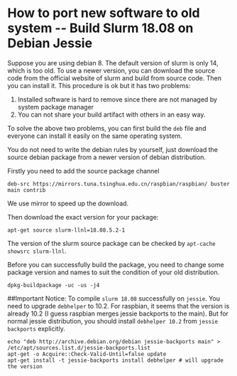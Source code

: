 # How to port new software to old system -- Build Slurm 18.08 on Debian Jessie

Suppose you are using debian 8. The default version of slurm is only 14, which is too old. To use a newer version, you can download the source code from 
the official website of slurm and build from source code. Then you can install it. This procedure is ok but it has two problems:

1. Installed software is hard to remove since there are not managed by system package manager
1. You can not share your build artifact with others in an easy way.

To solve the above two problems, you can first build the `deb` file and everyone can install it easily on the same operating system.

You do not need to write the debian rules by yourself, just download the source debian package from a newer version of debian distribution.

Firstly you need to add the source package channel

```
deb-src https://mirrors.tuna.tsinghua.edu.cn/raspbian/raspbian/ buster main contrib
```
We use mirror to speed up the download.

Then download the exact version for your package:
```shell
apt-get source slurm-llnl=18.08.5.2-1
```

The version of the slurm source package can be checked by `apt-cache showsrc slurm-llnl`.

Before you can successfully build the package, you need to change some package version and names to suit the condition of your old distribution.

```shell
dpkg-buildpackage -uc -us -j4
```

##Important Notice:
   To compile `slurm 18.08` successfully on `jessie`. You need to upgrade `debhelper` to 10.2. For raspbian, it seems that the version is already 10.2 (I guess raspbian merges jessie backports to the main).
   But for normal jessie distribution, you should install `debhelper 10.2` from `jessie backports` explicitly.
```shell
echo "deb http://archive.debian.org/debian jessie-backports main" > /etc/apt/sources.list.d/jessie-backports.list
apt-get -o Acquire::Check-Valid-Until=false update
apt-get install -t jessie-backports install debhelper # will upgrade the version
```
```